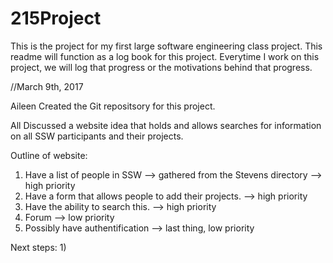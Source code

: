 # 215Project
This is the project for my first large software engineering class project. 
This readme will function as a log book for this project. Everytime I work on this project, we will log that progress or the motivations behind that progress. 

//March 9th, 2017

Aileen 
Created the Git repositsory for this project. 

All
Discussed a website idea that holds and allows searches for information on all SSW participants and their projects. 

Outline of website:
1) Have a list of people in SSW --> gathered from the Stevens directory --> high priority
2) Have a form that allows people to add their projects. --> high priority
3) Have the ability to search this. --> high priority
4) Forum --> low priority
5) Possibly have authentification --> last thing, low priority

Next steps:
1)
